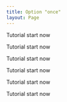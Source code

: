 ```yaml
---
title: Option "once"
layout: Page
---
```


Tutorial start now

Tutorial start now

Tutorial start now

Tutorial start now

Tutorial start now

Tutorial start now
